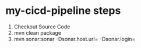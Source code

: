 # my-cicd-pipeline steps

1. Checkout Source Code
2. mvn clean package
3. mvn sonar:sonar -Dsonar.host.url=<sonar-url> -Dsonar.login=<token>